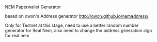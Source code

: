 NEM Paperwallet Generator

based on owon's Address generator
http://owon.github.io/nemaddress/

Only for Testnet at this stage,
need to use a better random number generator for Real Nem,
also need to change the address generation algo for real nem